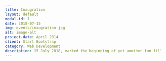 ```yaml
---
title: Inaugration
layout: default
modal-id: 1
date: 2018-07-15
img: events/inaugration.jpg
alt: image-alt
project-date: April 2014
client: Start Bootstrap
category: Web Development
description: 15 July 2018, marked the beginning of yet another fun filled year for the Carmel Youth. With the liturgical theme - "Do something beautiful for God" this joyful occasion marked the leadership of the newly appointed animators - Mr. Julius Alphonso (President), Ms. Swizel Pereira (Vice President), Ms. Benecia Colaco (Choir Master) and Ms. Melanie Kevin (Liturgical Animator). It was a day of rejoicing at the entry of new members, as much as we sadly bid farewell to the outgoing ones.
---
```

